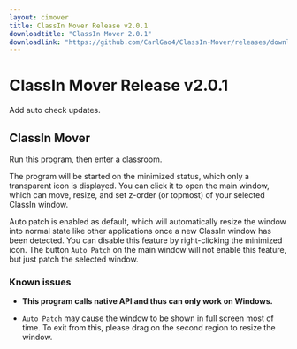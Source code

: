 ```yaml
---
layout: cimover
title: ClassIn Mover Release v2.0.1
downloadtitle: "ClassIn Mover 2.0.1"
downloadlink: "https://github.com/CarlGao4/ClassIn-Mover/releases/download/v2.0.1/ClassIn_Mover_2.0.1.zip"
---
```


# ClassIn Mover Release v2.0.1

Add auto check updates.

## ClassIn Mover

Run this program, then enter a classroom.

The program will be started on the minimized status, which only a transparent icon is displayed. You can click it to open the main window, which can move, resize, and set z-order (or topmost) of your selected ClassIn window.

Auto patch is enabled as default, which will automatically resize the window into normal state like other applications once a new ClassIn window has been detected. You can disable this feature by right-clicking the minimized icon. The button `Auto Patch` on the main window will not enable this feature, but just patch the selected window.

### Known issues

-   **This program calls native API and thus can only work on Windows.**
    
-   `Auto Patch` may cause the window to be shown in full screen most of time. To exit from this, please drag on the second region to resize the window.